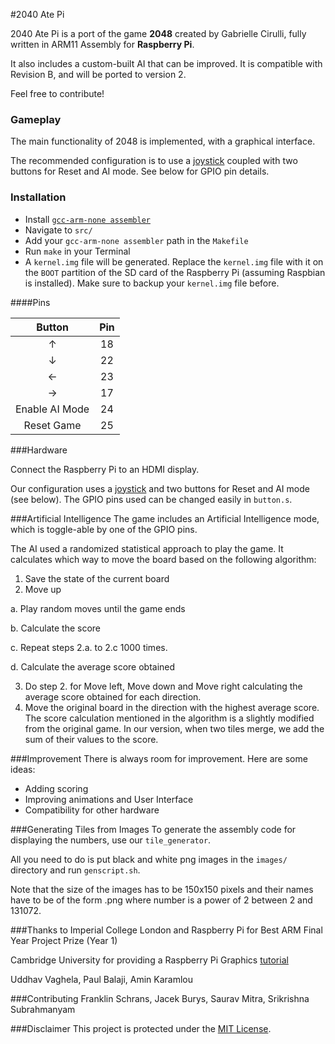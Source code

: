 #2040 Ate Pi

2040 Ate Pi is a port of the game **2048** created by Gabrielle Cirulli, fully written in ARM11 Assembly for **Raspberry Pi**. 

It also includes a custom-built AI that can be improved. It is compatible with Revision B, and will be ported to version 2. 

Feel free to contribute!

### Gameplay

The main functionality of 2048 is implemented, with a graphical interface.

The recommended configuration is to use a [joystick][1] coupled with two buttons for Reset and AI mode. See below for GPIO pin details.

### Installation
- Install [`gcc-arm-none assembler`][2]
- Navigate to `src/`
- Add your `gcc-arm-none assembler` path in the `Makefile`
- Run `make` in your Terminal
- A `kernel.img` file will be generated. Replace the `kernel.img` file with it on the `BOOT` partition of the SD card of the Raspberry Pi (assuming Raspbian is installed). Make sure to backup your `kernel.img` file before. 

####Pins

| Button       |Pin   |
|:------------:|:----:|
| ↑            | 18   |
| ↓            | 22   |
| ←            | 23   |
| →            | 17   |
|Enable AI Mode| 24   |
|Reset Game    | 25   |

###Hardware

Connect the Raspberry Pi to an HDMI display. 

Our configuration uses a [joystick][1] and two buttons for Reset and AI mode (see below). The GPIO pins used can be changed easily in `button.s`.



###Artificial Intelligence
The game includes an Artificial Intelligence mode, which is toggle-able by one of the GPIO pins.

The AI used a randomized statistical approach to play the game. It calculates which way to move the board based on the following algorithm:
 
 1. Save the state of the current board
 2. Move up
 
  a. Play random moves until the game ends

  b. Calculate the score
  
  c. Repeat steps 2.a. to 2.c 1000 times.
  
  d. Calculate the average score obtained
  
 3. Do step 2. for Move left, Move down and Move right calculating the average score obtained for each direction.
 4. Move the original board in the direction with the highest average score. The score calculation mentioned in the algorithm is a slightly modified from the original game. In our version, when two tiles merge, we add the sum of their values to the score.

###Improvement
There is always room for improvement. Here are some ideas:
  
  - Adding scoring
  - Improving animations and User Interface
  - Compatibility for other hardware
  
###Generating Tiles from Images
To generate the assembly code for displaying the numbers, use our `tile_generator`.

All you need to do is put black and white png images in the `images/` directory and run `genscript.sh`. 

Note that the size of the images has to be 150x150 pixels and their names have to be of the form <number>.png where number is a power of 2 between 2 and 131072.

###Thanks to
Imperial College London and Raspberry Pi for Best ARM Final Year Project Prize (Year 1)

Cambridge University for providing a Raspberry Pi Graphics [tutorial][4]

Uddhav Vaghela, Paul Balaji, Amin Karamlou

###Contributing
Franklin Schrans, Jacek Burys, Saurav Mitra, Srikrishna Subrahmanyam

###Disclaimer
This project is protected under the [MIT License][3].

[1]:http://www.adafruit.com/products/480
[2]:https://launchpad.net/gcc-arm-embedded
[3]:LICENSE
[4]:https://www.cl.cam.ac.uk/projects/raspberrypi/tutorials/os/
